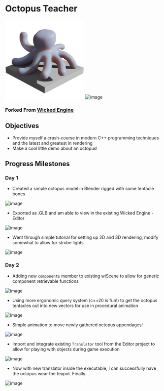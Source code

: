 
# Octopus Teacher

![image](CustomContent/OctopusTeacherIcon_Small.png)
![image](Content/logo_small.png)
### Forked From [Wicked Engine](https://github.com/turanszkij/WickedEngine)

## Objectives

* Provide myself a crash-course in modern C++ programming techniques and the latest and greatest in rendering
* Make a cool little demo about an octopus!

## Progress Milestones
### Day 1
* Created a simple octopus model in Blender rigged with some tentacle bones

![image](https://user-images.githubusercontent.com/6273324/130271616-8b6ed30d-3f4a-4283-8c9b-d2e0404bc35c.png)
* Exported as .GLB and am able to view in the existing Wicked Engine - Editor

![image](https://user-images.githubusercontent.com/6273324/130271543-e111600e-a2ee-484c-8df6-cd88fdb88ca5.png)
* Went through simple tutorial for setting up 2D and 3D rendering, modify somewhat to allow for strobe lights

![image](https://user-images.githubusercontent.com/6273324/130272111-189e4126-d647-4fa1-b0df-ac5619f25680.png)

### Day 2
* Adding new `components` member to existing wiScene to allow for generic component retrievable functions

![image](https://user-images.githubusercontent.com/6273324/130273976-b9fa3ab8-6bcb-4e90-967d-258d374e9328.png)
* Using more ergonomic query system (c++20 is fun!) to get the octopus tentacles out into new vectors for use in procedural animation

![image](https://user-images.githubusercontent.com/6273324/130282790-41121cb6-1b99-475b-8799-3a803df7bdf8.png)
* Simple animation to move newly gathered octopus appendages!

![image](https://user-images.githubusercontent.com/6273324/130274958-e57cef68-d94f-478e-9b24-3753e04f83e7.png)
* Import and integrate existing `Translator` tool from the Editor project to allow for playing with objects during game execution

![image](https://user-images.githubusercontent.com/6273324/130274422-d26b43f4-71d7-430f-9683-d2e43f13c2aa.png)
* Now with new translator inside the executable, I can successfully have the octopus wear the teapot. Finally.

![image](https://user-images.githubusercontent.com/6273324/130273215-d7f5281d-2368-4986-b4e3-e8ed6440ceca.png)


